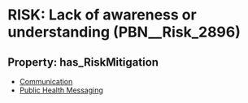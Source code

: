 # RISK: __Lack of awareness or understanding__ (PBN__Risk_2896)

## Property: has_RiskMitigation

* [Communication](PBN__Mitigation_1063)
* [Public Health Messaging](PBN__Mitigation_1065)

